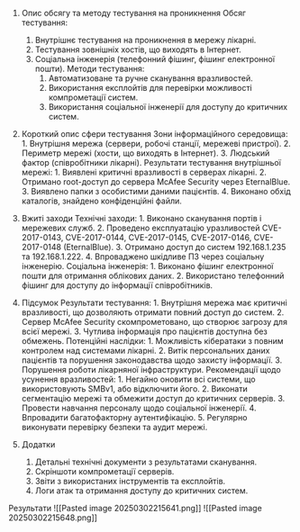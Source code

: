 1. Опис обсягу та методу тестування на проникнення
	Обсяг тестування:
	1. Внутрішнє тестування на проникнення в мережу лікарні.
	2. Тестування зовнішніх хостів, що виходять в Інтернет.
	3. Соціальна інженерія (телефонний фішинг, фішинг електронної пошти).
	Методи тестування:
		1. Автоматизоване та ручне сканування вразливостей.
		2. Використання експлойтів для перевірки можливості компрометації систем.
		3. Використання соціальної інженерії для доступу до критичних систем.

2. Короткий опис сфери тестування
	Зони інформаційного середовища:
		1. Внутрішня мережа (сервери, робочі станції, мережеві пристрої).
		2. Периметр мережі (хости, що виходять в Інтернет).
		3. Людський фактор (співробітники лікарні).
	Результати тестування внутрішньої мережі:
		1. Виявлені критичні вразливості в серверах лікарні.
		2. Отримано root-доступ до сервера McAfee Security через EternalBlue.
		3. Виявлено папки з особистими даними пацієнтів.
		4. Виконано обхід каталогів, знайдено конфіденційні файли.

3. Вжиті заходи
	Технічні заходи:
		1. Виконано сканування портів і мережевих служб.
		2. Проведено експлуатацію уразливостей CVE-2017-0143, CVE-2017-0144, CVE-2017-0145, CVE-2017-0146, CVE-2017-0148 (EternalBlue).
		3. Отримано доступ до систем  192.168.1.235 та 192.168.1.222.
		4. Впроваджено шкідливе ПЗ через соціальну інженерію.
	Соціальна інженерія:
		1. Виконано фішинг електронної пошти для отримання облікових даних.
		2. Використано телефонний фішинг для доступу до інформації співробітників.

4. Підсумок
	Результати тестування:
		1. Внутрішня мережа має критичні вразливості, що дозволяють отримати повний доступ до систем.
		2. Сервер McAfee Security скомпрометовано, що створює загрозу для всієї мережі.
		3. Чутлива інформація про пацієнтів доступна без обмежень.
	Потенційні наслідки:
		1. Можливість кібератаки з повним контролем над системами лікарні.
		2. Витік персональних даних пацієнтів та порушення законодавства щодо захисту інформації.
		3. Порушення роботи лікарняної інфраструктури.
	Рекомендації щодо усунення вразливостей:
		1. Негайно оновити всі системи, що використовують SMBv1, або відключити його.
		2. Виконати сегментацію мережі та обмежити доступ до критичних серверів.
		3. Провести навчання персоналу щодо соціальної інженерії.
		4. Впровадити багатофакторну аутентифікацію.
		5. Регулярно виконувати перевірку безпеки та аудит мережі.

5. Додатки
	1. Детальні технічні документи з результатами сканування.
	2. Скріншоти компрометації серверів.
	3. Звіти з використаних інструментів та експлойтів.
	4. Логи атак та отримання доступу до критичних систем.

Результати
![[Pasted image 20250302215641.png]]
![[Pasted image 20250302215648.png]]
